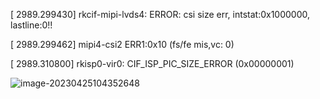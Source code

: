 [ 2989.299430] rkcif-mipi-lvds4: ERROR: csi size err, intstat:0x1000000, lastline:0!! 

[ 2989.299462] mipi4-csi2 ERR1:0x10 (fs/fe mis,vc: 0)  

[ 2989.310800] rkisp0-vir0: CIF_ISP_PIC_SIZE_ERROR (0x00000001)

![image-20230425104352648](E:\typora_files\外置sensor项目问题跟踪（0425）.assets\image-20230425104352648.png)